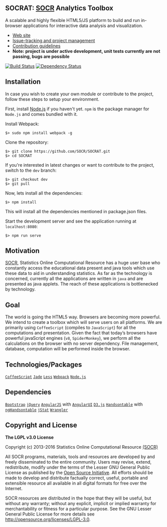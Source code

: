 ## SOCRAT: [SOCR](http://socr.umich.edu) Analytics Toolbox

A scalable and highly flexible HTML5/JS platform to build and run in-browser applications for interactive data analysis and visualization.

* [Web site](http://socr.umich.edu)
* [Issue-tracking and project management](https://github.com/SOCR/SOCRAT-issues)
* [Contribution guidelines](https://github.com/SOCR/SOCRAT/blob/master/CONTRIBUTE.md)
* **Note: project is under active development, unit tests currently are not passing, bugs are possible**

[![Build Status](https://travis-ci.org/SOCR/SOCRAT.svg?branch=master)](https://travis-ci.org/SOCR/SOCRAT)
[![Dependency Status](https://gemnasium.com/SOCR/SOCRAT.png?branch=master)](https://gemnasium.com/SOCR/SOCRAT)

Installation
------------
In case you wish to create your own module or contribute to the project, follow these steps to setup your environment.

First, install [Node.js](http://nodejs.org/) if you haven't yet. `npm` is the package manager for `Node.js` and comes bundled with it.

Install Webpack:

    $> sudo npm install webpack -g

Clone the repository:

    $> git clone https://github.com/SOCR/SOCRAT.git
    $> cd SOCRAT
    
If you're interested in latest changes or want to contribute to the project, switch to the `dev` branch:

    $> git checkout dev
    $> git pull

Now, lets install all the dependencies:

    $> npm install

This will install all the dependencies mentioned in package.json files.

Start the development server and see the application running at `localhost:8080`:

    $> npm run serve


Motivation 
--------------
[SOCR](http://socr.umich.edu), Statistics Online Computational Resource has a huge user base who constantly access the educational data present and java tools which use these data to aid in understanding statistics.
As far as the technology is concerned, currently all the applications are written in `java` and are presented as java applets. The reach of these applications is bottlenecked by technology.

Goal
------
The world is going the HTML5 way. Browsers are becoming more powerful. 
We intend to create a toolbox which will serve users on all platforms. We are primarily using `CoffeeScript` (compiles to `JavaScript`) for all the computations and presentation. Given the fact that today’s browsers have powerful javaScript engines (`v8`, `SpiderMonkey`), we perform all the calculations on the browser with no server dependency. File management, database, computation will be performed inside the browser.

 Technologies/Packages
----------------
 [`CoffeeScript`](http://coffeescript.org/)
 [`Jade`](http://jade-lang.com/)
 [`Less`](http://lesscss.org/)
 [`Webpack`](https://webpack.github.io/) 
 [`Node.js`](http://nodejs.org/)

 Dependencies
--------------
 [`Bootstrap`](http://getbootstrap.com/)
 [`jQuery`](https://jquery.com/)
 [`AngularJS`](http://angularjs.org) with [`AngularUI`](https://angular-ui.github.io/)
 [`D3.js`](http://d3js.org)
 [`Handsontable`](http://handsontable.com/) with [`ngHandsontable`](https://handsontable.github.io/ngHandsontable/)
 [`jStat`](https://jstat.github.io/)
 [`Wrangler`](http://vis.stanford.edu/wrangler/)

Copyright and License 
----------------------

**The LGPL v3.0 License**

Copyright (c) 2013-2016 Statistics Online Computational Resource [(SOCR)](http://www.StatisticsResource.org)

All SOCR programs, materials, tools and resources are developed by and freely disseminated to the entire community.
Users may revise, extend, redistribute, modify under the terms of the Lesser GNU General Public License
as published by the [Open Source Initiative](http://opensource.org/licenses/). All efforts should be made to develop and distribute
factually correct, useful, portable and extensible resource all available in all digital formats for free over the Internet.

SOCR resources are distributed in the hope that they will be useful, but without
any warranty; without any explicit, implicit or implied warranty for merchantability or
fitness for a particular purpose. See the GNU Lesser General Public License for
more details see http://opensource.org/licenses/LGPL-3.0.
